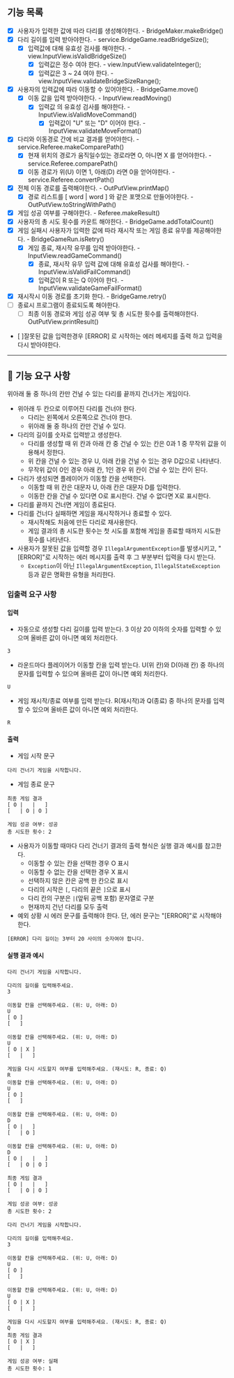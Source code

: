 ## 기능 목록
- [x] 사용자가 입력한 값에 따라 다리를 생성해야한다. - BridgeMaker.makeBridge()
- [x] 다리 길이를 입력 받아야한다. - service.BridgeGame.readBridgeSize();
   - [x] 입력값에 대해 유효성 검사를 해야한다. - view.InputView.isValidBridgeSize()
     - [x] 입력값은 정수 여야 한다. - view.InputView.validateInteger();
     - [x] 입력값은 3 ~ 24 여야 한다. - view.InputView.validateBridgeSizeRange();
- [x] 사용자의 입력값에 따라 이동할 수 있어야한다. - BridgeGame.move()
   - [x] 이동 값을 입력 받아야한다. - InputView.readMoving()
     - [x] 입력값 의 유효성 검사를 해야한다. - InputView.isValidMoveCommand()
       - [x] 입력값이 "U" 또는 "D" 이어야 한다. - InputView.validateMoveFormat()
- [x] 다리와 이동경로 간에 비교 결과를 얻어야한다.  - service.Referee.makeComparePath()
  - [x] 현재 위치의 경로가 움직일수있는 경로라면 O, 아니면 X 를 얻어야한다. - service.Referee.comparePath()
  - [x] 이동 경로가 위(U) 이면 1, 아래(D) 라면 0을 얻어야한다. - service.Referee.convertPath()
- [x] 전체 이동 경로를 출력해야한다. - OutPutView.printMap()
  - [x] 경로 리스트를 [ word | word ] 와 같은 포맷으로 만들어야한다. - OutPutView.toStringWithPath() 
- [x] 게임 성공 여부를 구해야한다. - Referee.makeResult()
- [x] 사용자의 총 시도 횟수를 카운트 해야한다. - BridgeGame.addTotalCount()
- [x] 게임 실패시 사용자가 입력한 값에 따라 재시작 또는 게임 종료 유무를 제공해야한다. - BridgeGameRun.isRetry()
  - [x] 게임 종료, 재시작 유무를 입력 받아야한다. - InputView.readGameCommand()
    - [x] 종료, 재시작 유무 입력 값에 대해 유효성 겁사를 해야한다. - InputView.isValidFailCommand()
    - [x] 입력값이 R 또는 Q 이어야 한다. - InputView.validateGameFailFormat()
- [x] 재시작시 이동 경로를 초기화 한다. - BridgeGame.retry()
- [ ] 종료시 프로그램이 종료되도록 해야한다.
  - [ ] 최종 이동 경로와 게임 성공 여부 및 총 시도한 횟수를 출력해야한다. OutPutView.printResult()
- [ ]잘못된 값을 입력한경우 [ERROR] 로 시작하는 에러 메세지를 출력 하고 입력을 다시 받아야한다.

---

## 🚀 기능 요구 사항
위아래 둘 중 하나의 칸만 건널 수 있는 다리를 끝까지 건너가는 게임이다.
- 위아래 두 칸으로 이루어진 다리를 건너야 한다.
    - 다리는 왼쪽에서 오른쪽으로 건너야 한다.
    - 위아래 둘 중 하나의 칸만 건널 수 있다.
- 다리의 길이를 숫자로 입력받고 생성한다.
    - 다리를 생성할 때 위 칸과 아래 칸 중 건널 수 있는 칸은 0과 1 중 무작위 값을 이용해서 정한다.
    - 위 칸을 건널 수 있는 경우 U, 아래 칸을 건널 수 있는 경우 D값으로 나타낸다.
    - 무작위 값이 0인 경우 아래 칸, 1인 경우 위 칸이 건널 수 있는 칸이 된다.
- 다리가 생성되면 플레이어가 이동할 칸을 선택한다.
    - 이동할 때 위 칸은 대문자 U, 아래 칸은 대문자 D를 입력한다.
    - 이동한 칸을 건널 수 있다면 O로 표시한다. 건널 수 없다면 X로 표시한다.
- 다리를 끝까지 건너면 게임이 종료된다.
- 다리를 건너다 실패하면 게임을 재시작하거나 종료할 수 있다.
    - 재시작해도 처음에 만든 다리로 재사용한다.
    - 게임 결과의 총 시도한 횟수는 첫 시도를 포함해 게임을 종료할 때까지 시도한 횟수를 나타낸다.
- 사용자가 잘못된 값을 입력할 경우 `IllegalArgumentException`를 발생시키고, "[ERROR]"로 시작하는 에러 메시지를 출력 후 그 부분부터 입력을 다시 받는다.
    - `Exception`이 아닌 `IllegalArgumentException`, `IllegalStateException` 등과 같은 명확한 유형을 처리한다.

### 입출력 요구 사항

#### 입력
- 자동으로 생성할 다리 길이를 입력 받는다. 3 이상 20 이하의 숫자를 입력할 수 있으며 올바른 값이 아니면 예외 처리한다.
```
3
```
- 라운드마다 플레이어가 이동할 칸을 입력 받는다. U(위 칸)와 D(아래 칸) 중 하나의 문자를 입력할 수 있으며 올바른 값이 아니면 예외 처리한다.
```
U
```
- 게임 재시작/종료 여부를 입력 받는다. R(재시작)과 Q(종료) 중 하나의 문자를 입력할 수 있으며 올바른 값이 아니면 예외 처리한다.
```
R
```

#### 출력
- 게임 시작 문구
```
다리 건너기 게임을 시작합니다.
```
- 게임 종료 문구
```
최종 게임 결과
[ O |   |   ]
[   | O | O ]

게임 성공 여부: 성공
총 시도한 횟수: 2
```
- 사용자가 이동할 때마다 다리 건너기 결과의 출력 형식은 실행 결과 예시를 참고한다.
    - 이동할 수 있는 칸을 선택한 경우 O 표시
    - 이동할 수 없는 칸을 선택한 경우 X 표시
    - 선택하지 않은 칸은 공백 한 칸으로 표시
    - 다리의 시작은 `[`, 다리의 끝은 `]`으로 표시
    - 다리 칸의 구분은 ` | `(앞뒤 공백 포함) 문자열로 구분
    - 현재까지 건넌 다리를 모두 출력
- 예외 상황 시 에러 문구를 출력해야 한다. 단, 에러 문구는 "[ERROR]"로 시작해야 한다.
```
[ERROR] 다리 길이는 3부터 20 사이의 숫자여야 합니다.
```

#### 실행 결과 예시
```
다리 건너기 게임을 시작합니다.

다리의 길이를 입력해주세요.
3

이동할 칸을 선택해주세요. (위: U, 아래: D)
U
[ O ]
[   ]

이동할 칸을 선택해주세요. (위: U, 아래: D)
U
[ O | X ]
[   |   ]

게임을 다시 시도할지 여부를 입력해주세요. (재시도: R, 종료: Q)
R
이동할 칸을 선택해주세요. (위: U, 아래: D)
U
[ O ]
[   ]

이동할 칸을 선택해주세요. (위: U, 아래: D)
D
[ O |   ]
[   | O ]

이동할 칸을 선택해주세요. (위: U, 아래: D)
D
[ O |   |   ]
[   | O | O ]

최종 게임 결과
[ O |   |   ]
[   | O | O ]

게임 성공 여부: 성공
총 시도한 횟수: 2
```

```
다리 건너기 게임을 시작합니다.

다리의 길이를 입력해주세요.
3

이동할 칸을 선택해주세요. (위: U, 아래: D)
U
[ O ]
[   ]

이동할 칸을 선택해주세요. (위: U, 아래: D)
U
[ O | X ]
[   |   ]

게임을 다시 시도할지 여부를 입력해주세요. (재시도: R, 종료: Q)
Q
최종 게임 결과
[ O | X ]
[   |   ]

게임 성공 여부: 실패
총 시도한 횟수: 1
```